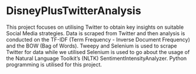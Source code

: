 # DisneyPlusTwitterAnalysis

This project focuses on utilising Twitter to obtain key insights on suitable Social Media strategies. Data is scraped from Twitter and then analysis is conducted on the TF-IDF (Term Frequency - Inverse Document Frequency) and the BOW (Bag of Words). Tweepy and Selenium is used to scrape Twitter for data while we utilised Selenium is used to go about the usage of the Natural Language Toolkit’s (NLTK) SentimentIntensityAnalyzer. Python programming is utilised for this project.
 
